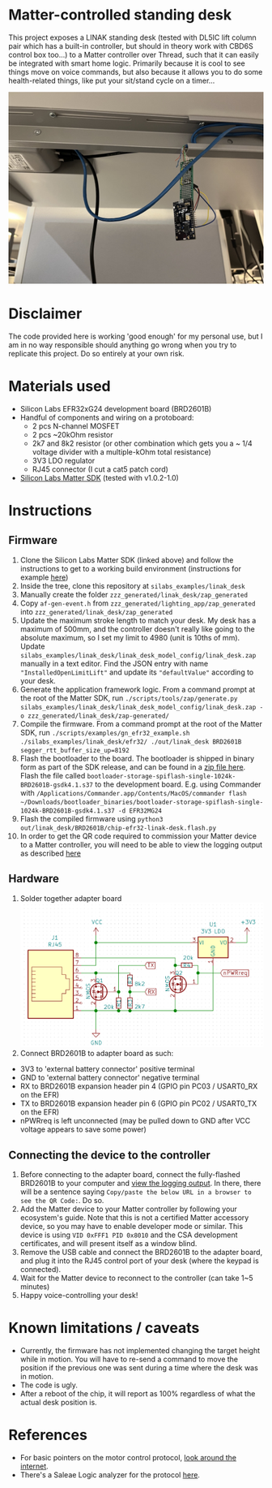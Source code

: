 # Matter-controlled standing desk

This project exposes a LINAK standing desk (tested with DL5IC lift column pair which has a built-in controller, but should in theory work with CBD6S control box too...) to a Matter controller over Thread, such that it can easily be integrated with smart home logic. Primarily because it is cool to see things move on voice commands, but also because it allows you to do some health-related things, like put your sit/stand cycle on a timer...

![hardware](./hardware.jpg)

# Disclaimer
The code provided here is working 'good enough' for my personal use, but I am in no way responsible should anything go wrong when you try to replicate this project. Do so entirely at your own risk.

# Materials used

- Silicon Labs EFR32xG24 development board (BRD2601B)
- Handful of components and wiring on a protoboard:
  - 2 pcs N-channel MOSFET
  - 2 pcs ~20kOhm resistor
  - 2k7 and 8k2 resistor (or other combination which gets you a ~ 1/4 voltage divider with a multiple-kOhm total resistance)
  - 3V3 LDO regulator
  - RJ45 connector (I cut a cat5 patch cord)
- [Silicon Labs Matter SDK](https://github.com/SiliconLabs/matter/tree/release_1.0.2-1.0) (tested with v1.0.2-1.0)

# Instructions

## Firmware
1. Clone the Silicon Labs Matter SDK (linked above) and follow the instructions to get to a working build environment (instructions for example [here](https://github.com/SiliconLabs/matter/blob/release_1.0.2-1.0/docs/silabs/general/SOFTWARE_REQUIREMENTS.md))
2. Inside the tree, clone this repository at `silabs_examples/linak_desk`
3. Manually create the folder `zzz_generated/linak_desk/zap_generated`
4. Copy `af-gen-event.h` from `zzz_generated/lighting_app/zap_generated` into `zzz_generated/linak_desk/zap_generated`
5. Update the maximum stroke length to match your desk. My desk has a maximum of 500mm, and the controller doesn't really like going to the absolute maximum, so I set my limit to 4980 (unit is 10ths of mm). Update  `silabs_examples/linak_desk/linak_desk_model_config/linak_desk.zap` manually in a text editor. Find the JSON entry with name `"InstalledOpenLimitLift"` and update its `"defaultValue"` according to your desk.
6. Generate the application framework logic. From a command prompt at the root of the Matter SDK, run `./scripts/tools/zap/generate.py silabs_examples/linak_desk/linak_desk_model_config/linak_desk.zap -o zzz_generated/linak_desk/zap-generated/`
7. Compile the firmware. From a command prompt at the root of the Matter SDK, run `./scripts/examples/gn_efr32_example.sh ./silabs_examples/linak_desk/efr32/ ./out/linak_desk BRD2601B segger_rtt_buffer_size_up=8192`
8. Flash the bootloader to the board. The bootloader is shipped in binary form as part of the SDK release, and can be found in a [zip file here](https://github.com/SiliconLabs/matter/releases/download/v1.0.2-1.0/bootloader_binaries_1.0.2-1.0.zip). Flash the file called `bootloader-storage-spiflash-single-1024k-BRD2601B-gsdk4.1.s37` to the development board. E.g. using Commander with `/Applications/Commander.app/Contents/MacOS/commander flash ~/Downloads/bootloader_binaries/bootloader-storage-spiflash-single-1024k-BRD2601B-gsdk4.1.s37 -d EFR32MG24`
9. Flash the compiled firmware using `python3 out/linak_desk/BRD2601B/chip-efr32-linak-desk.flash.py`
10. In order to get the QR code required to commission your Matter device to a Matter controller, you will need to be able to view the logging output as described [here](https://github.com/SiliconLabs/matter/blob/release_1.0.2-1.0/examples/lighting-app/silabs/efr32/README.md#viewing-logging-output)

## Hardware

1. Solder together adapter board
![schematic](./schematic.png)
2. Connect BRD2601B to adapter board as such:
  - 3V3 to 'external battery connector' positive terminal
  - GND to 'external battery connector' negative terminal
  - RX to BRD2601B expansion header pin 4 (GPIO pin PC03 / USART0_RX on the EFR)
  - TX to BRD2601B expansion header pin 6 (GPIO pin PC02 / USART0_TX on the EFR)
  - nPWRreq is left unconnected (may be pulled down to GND after VCC voltage appears to save some power)

## Connecting the device to the controller

1. Before connecting to the adapter board, connect the fully-flashed BRD2601B to your computer and [view the logging output](https://github.com/SiliconLabs/matter/blob/release_1.0.2-1.0/examples/lighting-app/silabs/efr32/README.md#viewing-logging-output). In there, there will be a sentence saying `Copy/paste the below URL in a browser to see the QR Code:`. Do so.
2. Add the Matter device to your Matter controller by following your ecosystem's guide. Note that this is not a certified Matter accessory device, so you may have to enable developer mode or similar. This device is using `VID 0xFFF1 PID 0x8010` and the CSA development certificates, and will present itself as a window blind.
3. Remove the USB cable and connect the BRD2601B to the adapter board, and plug it into the RJ45 control port of your desk (where the keypad is connected).
4. Wait for the Matter device to reconnect to the controller (can take 1~5 minutes)
5. Happy voice-controlling your desk!

# Known limitations / caveats

- Currently, the firmware has not implemented changing the target height while in motion. You will have to re-send a command to move the position if the previous one was sent during a time where the desk was in motion.
- The code is ugly.
- After a reboot of the chip, it will report as 100% regardless of what the actual desk position is.

# References

- For basic pointers on the motor control protocol, [look around the internet](https://lmddgtfy.net/?q=US_41-07-002_LINAK_LIN_Bus_Protocol.pdf).
- There's a Saleae Logic analyzer for the protocol [here](https://github.com/stevew817/linak-lin-analyzer).

